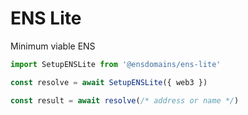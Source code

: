 # ENS Lite

Minimum viable ENS

```js
import SetupENSLite from '@ensdomains/ens-lite'

const resolve = await SetupENSLite({ web3 })

const result = await resolve(/* address or name */)
```
